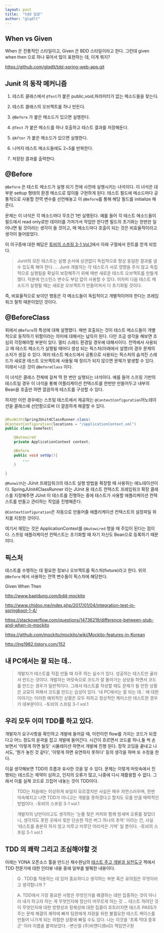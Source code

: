 ```yaml
---
layout: post
title:  "tdd 입문"
author: "glqdlt"
---
```


## When vs Given


When 은 전통적인 스타일이고, Given 은 BDD 스타일이라고 한다.
그런데 given when then 으로 하나 묶어서 많이 표현하는 데, 이게 뭐지?


https://github.com/glqdlt/tdd-spring-web-app.git


## Junit 의 동작 메커니즘

1. 테스트 클래스에서 ```@Test```가 붙은 public,void,파라미터가 없는 메소드들을 찾는다.

2. 테스트 클래스의 오브젝트를 하나 만든다.

3. ```@Before``` 가 붙은 메소드가 있으면 실행한다.

4. ```@Test``` 가 붙은 메소드를 하나 호출하고 테스트 결과를 저장해둔다.

5. ```@After``` 가 붙은 메소드가 있으면 실행한다.

6. 나머지 테스트 메소드들에도 2~5를 반복한다.

7. 저장된 결과를 출력한다.




## @Before 

```@Before``` 은 테스트 메소드가 실행 되기 전에 사전에 실행시키는 녀석이다. 이 녀석은 대부분 settup 형태의 환경 메소드로 많이들 구현하게 된다. 테스트 필드에 메소드마다 공통적으로 사용할 전역 변수를 선언해놓고 이 ```@Before```를 통해 해당 필드를 initialize 해준다. 

문제는 이 녀석은 각 메소드마다 무조건 1번 실행된다. 예를 들어 각 테스트 메소드들이 필드에서 read only로만 데이터를 가져가서 작업만 한다면 필드의 초기화는 한번만 일어나면 될 것이라는 생각이 들 것이고, 매 메소드마다 호출이 되는 것은 비효율적이라고 생각이 들어왔었다.

이 의구증에 대한 해답은 [토비의 스프링 3-1 Vol.1](#)에서 아래 구절에서 힌트를 얻게 되었다.

 > Junit의 모든 테스트는 실행 순서에 상관없디 독립적으로 항상 동일한 결과를 낼 수 있도록 해야 한다. ... Junit 개발자는 각 테스트가 서로 영향을 주지 않고 독립적으로 실행됨을 확실히 보장해주기 위해 매번 새로운 테스트 오브젝트를 만들게 했다. 덕분에 인스턴스 변수도 부담 없이 사용할 수 있다. 어차피 다음 테스트 메소드가 실행될 때는 새로운 오브젝트가 만들어져서 다 초기화될 것이다.

 즉, 비효율적으로 보이던 행동은 각 메소드들이 독립적이고 개별적이어야 한다는 프레임워크 철학 때문이었던 것이다. 


## @BeforeClass

위에서 ```@Before```의 특성에 대해 설명했다. 매번 호출되는 것이 테스트 메소드들이 개별적으로 동작하기 위함이라는 의미에 대해서는 납득이 된다. 다만 조금 생각을 해보면 조심히 걱정해야할 부분이 있다. 멀티 스레드 환경일 경우에 대해서이다. 전역에서 사용되고 매 테스트 메소드가 실행될 때마다 생성 되는 픽스처(아래에서 설명)의 경우 문제의 소지가 생길 수 있다. 여러 테스트 메소드에서 공통으로 사용되는 픽스처의 숨겨진 스레드가 새로운 테스트 오브젝트에 사용될 때 정리가 되지 않으면 문제가 발생할 수 있다.
이래서 나온 것이 ```@BeforeClass``` 이다. 

이 녀석은 클래스 전체에 걸쳐 딱 한 번만 실행되는 녀석이다. 예를 들어 스프링 기반의 테스트일 경우 이 녀석을 통해 어플리케이션 컨텍스트를 한번만 만들어두고 내부의 Bean을 호출만 하면 깔끔하게 테스트를 구성할 수 있다.

하지만 이런 경우에는 스프링 테스트에서 제공하는 ```@ContextConfiguration```어노테이션을 클래스에 선언함으로써 더 깔끔하게 해결할 수 있다.

```java

@RunWith(SpringJUnit4ClassRunner.class)
@ContextConfiguration(locations = "/applicationContext.xml")
public class SomeTest{

    @Autowired
    private ApplicationContext context;

    @Before
    public void setUp(){
        ...
    }

}

```

```@Runwith```는 JUnit 프레임워크의 테스트 실행 방법을 확장할 때 사용하는 애노테이션이다. SpringJUnit4ClassRunner 라는 JUnit 용 테스트 컨텍스트 프레임워크 확장 클래스를 지정해주면 JUnit 이 테스트를 진행하는 중에 테스트가 사용할 애플리케이션 컨텍스트를 만들고 관리하는 작업을 진행해준다.

```@ContextConfiguration```은 자동으로 만들어줄 애플리케이션 컨텍스트의 설정파일 위치를 지정한 것이다.

여기서 재밌는 것은 ApplicationContext를 ```@Autowired``` 했을 때 주입이 된다는 점이다. 스프링 애플리케이션 컨텍스트는 초기화할 때 자기 자신도 Bean으로 등록하기 때문이다.



## 픽스처

테스트를 수행하는 데 필요한 정보나 오브젝트를 픽스처(fixture)라고 한다. 위의 ```@Before``` 에서 사용하는 전역 변수들이 픽스처에 해당한다.

 

Given When Then

http://www.baeldung.com/bdd-mockito

http://www.chidoo.me/index.php/2017/01/04/integration-test-in-springboot-1-4/

https://stackoverflow.com/questions/14736219/difference-between-stub-and-when-in-mockito

https://github.com/mockito/mockito/wiki/Mockito-features-in-Korean

http://lng1982.tistory.com/152


## 내 PC에서는 잘 되는 데..

> 개발자가 테스트를 직접 만들 때 자주 하는 실수가 있다. 성공하는 테스트만 골라서 만드는 것이다. 개발자는 머릿속으로 코드가 잘 돌아가는 상상을 하면서 코드를 만드는 경우가 일반적이다. 그래서 테스트를 작성할 때도 문제가 될 만한 상황은 교묘히 피해서 코드를 만드는 습성이 있다.
'내 PC에서는 잘 되는 데..' 에 대한 이야기는 이러한 예외적인 상황은 모두 피하고 정상적인 케이스만 테스트한 경우가 대부분이다. -토비의 스프링 3-1 vol.1

## 우리 모두 이미 TDD를 하고 있다.

개발자가 요구사항을 확인하고 개발에 들어갈 때, 이런이런 flow를 가지는 코드가 되겠다고 어느 정도의 윤곽을 잡고 개발에 들어간다. 시간이 흐르면서 코드를 하나,둘 씩 손보면서 '이렇게 하면 될듯' 시뮬레이션 하면서 개발에 진행 된다. 정작 코딩을 끝내고 나서도, '뭔가 놓친 것 같다', '이렇게 하면 유연하지 못하다' 등의 생각을 하며 또 수정을 한다.

이걸 생각해보면 TDD의 흐름과 유사한 것을 알 수 있다. 문제는 이렇게 머릿속에서 진행되는 테스트는 제약이 심하고, 인지의 오류가 많고, 나중에 다시 재활용할 수 없다. 그래서 이를 실제 코드로 끄집어 내놓는 것이 TDD이다.

> TDD는 처음에는 이상하게 보일지 모르겠지만 사실은 매우 자연스러우며, 한번 익숙해지고 나면 TDD가 아니고는 개발을 못하겠다고 할지도 모를 만큼 매력적인 방법이다. -토비의 스프링 3-1 vol.1

> 개발자의 낭만이라고도 생각하는  '눈물 젖은 커피와 함께 밤새며 오류를 찾았더니, 생각지도 못한 곳에서 찾은 단순한 작은 버그 하나의 추억' 이라는 건, 사실 '테스트를 충분히 하지 않고 미루고 미루던 어리석은 기억' 일 뿐이다. -토비의 스프링 3-1 vol.1




## TDD 의 쾌락 그리고 조심해야할 것

아래는 YONA 오픈소스 툴을 만드신 채수원님의 [테스트 주고 개발과 실천도구](#) 책에서 TDD 전문가에 대한 인터뷰 내용 중에 일부를 발췌한 내용이다.

> Q . TDD를 적용하는 데 있어 중요하다고 생각하는 부분 혹은 유의점은 무엇이라고 생각합니까 ?
  

> A. TDD에서 가장 중요한 사항은 무엇인가를 해결하는 데만 집중하는 것이 아니라 내가 하고자 하는 게 무엇인지에 정신이 머무르게 하는 것 ... 테스트 하려던 것이 무엇인지에 대한 방향성과 정체성에 대한 집중이 흐트러지면 테스트 PASS가 주는 문제 해결의 쾌락에 빠져 팀원에게 자랑을 위한 불필요한 테스트 케이스를 만들어 나가게 되는 위험한 상황에 빠질 수도 있다. 나는 이것을 '초록 막대 증후군' 이라 이름을 붙여보았다.  -변신철 (주)비앤디(BnD) 책임연구원

  